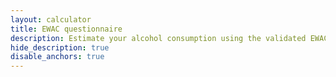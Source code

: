 ```yaml
---
layout: calculator
title: EWAC questionnaire 
description: Estimate your alcohol consumption using the validated EWAC tool
hide_description: true
disable_anchors: true
---
```



<div class="container">
    <div class="row">
        <main class="col-12 layout-page__main">
            <!--  <section class="mobile-toc border mb-3 p-3 d-md-none">
                  <div class="d-flex align-items-center">
                      <h2 class="mb-0">Table of Contents</h2>

                      <button
                              class="js-only ml-2 toggle-toc"
                              aria-controls="mobileTOC"
                              aria-label="Toggle table of contents"
                              aria-expanded="true"
                      >
                          <span aria-hidden="true" data-role="toggle">Hide</span>
                      </button>
                  </div>


                  <ul id="mobileTOC" class="js-toc mb-0 mt-2">
                      <li><a href="#how-often-do-you-have-a-drink-containing-alcohol">How often do you have a drink
                          containing alcohol?</a></li>
                      <li><a href="#how-many-units-of-alcohol-do-you-have-on-a-typical-day-when-you-are-drinking">How many
                          units of alcohol do you have on a typical day when you are drinking?</a></li>
                      <li><a href="#how-often-have-you-had-6-or-more-units-on-a-single-occasion-in-the-last-year">How
                          often have you had 6 or more units on a single occasion in the last year?</a>
                          <ul>
                              <li><a href="#results-header">Your results</a></li>
                          </ul>
                      </li>
                  </ul>


              </section>-->

            <section class="scope-markdown questionary_scope">
                <div class="screen1">
                    <p class="lead">To estimate your weekly alcohol consumption, please
                        answer these
                        three questions about the alcohol you have drunk <strong>in the
                            last six months</strong>.
                    </p>
                    <div class="btn-start btn-group mr-2" role="group">
                        <button type="button" class="btn btn-primary">Start</button>
                    </div>
                    <p class="lead notice"><strong>PRIVACY NOTE</strong> 
                     <ul class="lead notice">
                       <li>Responses are anonymous.</li>
                       <li>No data are stored.</li>
                       <li>Responses and results are cleared on form reset or close of browser window.</li>                   
                     </ul>
                     </p>
                </div>
                <div class="questionnaire_steps">
                    <div class="questionnaire_step_navigation">
                        <div class="progress_bar"></div>
                        <div class="btn-group mr-2 btn-group-prev" role="group">
                            <button type="button" class="btn btn-secondary">Previous
                            </button>
                        </div>
                    </div>
                    <div class="questionnaire_step questionnaire_step1">

                        <h2 id="how-often-do-you-have-a-drink-containing-alcohol">How
                            often do you have a
                            drink
                            containing
                            alcohol?</h2>

                        <div id="audit1" class="btn-toolbar" role="toolbar"
                             aria-label="AUDIT-1">
                            <div class="btn-group mr-2" role="group" aria-label="Never">
                                <button type="button" class="btn btn-secondary"
                                        data-value="0" 
                                        data-score="0">Never
                                </button>
                            </div>
                            <div class="btn-group mr-2" role="group" aria-label="Monthly">
                                <button type="button" class="btn btn-secondary"
                                        data-value="0.21084"
                                        data-score="1">
                                    Monthly
                                    or less
                                </button>
                            </div>
                            <div class="btn-group mr-2" role="group"
                                 aria-label="2-4 per month">
                                <button type="button" class="btn btn-secondary"
                                        data-value="0.57864"
                                        data-score="2">2 to
                                    4 times<br/>per month
                                </button>
                            </div>
                            <div class="btn-group mr-2" role="group"
                                 aria-label="2-3 per week">
                                <button type="button" class="btn btn-secondary"
                                        data-value="1.64491"
                                        data-score="3">2 to 3 times<br/>per week
                                </button>
                            </div>
                            <div class="btn-group mr-2" role="group"
                                 aria-label="4-5 per week">
                                <button type="button" class="btn btn-secondary"
                                        data-value="3.31438"
                                        data-score="4">4 to 5 times<br/>per week
                                </button>
                            </div>
                            <div class="btn-group mr-2" role="group"
                                 aria-label="6+ per week">
                                <button type="button" class="btn btn-secondary"
                                        data-value="5.47534"
                                        data-score="4">6 or more times<br/>per week
                                </button>
                            </div>
                        </div>
                    </div>
                    <div class="questionnaire_step questionnaire_step2">

                        <h2 id="how-many-units-of-alcohol-do-you-have-on-a-typical-day-when-you-are-drinking">
                            How many units of alcohol do you have on a typical day when you are drinking?</h2>

                        <div id="audit2" class="btn-toolbar" role="toolbar"
                             aria-label="AUDIT-2">
                            <div class="btn-group mr-2" role="group">
                                <button type="button" class="btn btn-secondary"
                                        data-value="2.13199"
                                        data-score="0">1 to 2</button>
                            </div>
                            <div class="btn-group mr-2" role="group">
                                <button type="button" class="btn btn-secondary"
                                        data-value="4.35356"
                                        data-score="1">3 to 4
                                </button>
                            </div>
                            <div class="btn-group mr-2" role="group">
                                <button type="button" class="btn btn-secondary"
                                        data-value="5.60338"
                                        data-score="2">5 to 6
                                </button>
                            </div>
                            <div class="btn-group mr-2" role="group">
                                <button type="button" class="btn btn-secondary"
                                        data-value="6.95035"
                                        data-score="3">7 to 9
                                </button>
                            </div>
                            <div class="btn-group mr-2" role="group">
                                <button type="button" class="btn btn-secondary"
                                        data-value="10.18389"
                                        data-score="4">10 to 12
                                </button>
                            </div>
                            <div class="btn-group mr-2" role="group">
                                <button type="button" class="btn btn-secondary"
                                        data-value="10.85909"
                                        data-score="4">13 to 15
                                </button>
                            </div>
                            <div class="btn-group mr-2" role="group">
                                <button type="button" class="btn btn-secondary"
                                        data-value="15.9719"
                                        data-score="4">16 or more </button>
                            </div>
                        </div>
                        
                        {% include_relative alcohol_key.html %}
                        
                    </div>
                    <div class="questionnaire_step questionnaire_step3">

                        <h2 id="how-often-have-you-had-6-or-more-units-on-a-single-occasion-in-the-last-year">
                            How often
                            have you
                            had 6 or more units on a single occasion in the last
                            year?</h2>

                        <div id="audit3" class="btn-toolbar" role="toolbar"
                             aria-label="AUDIT-3">
                            <div class="btn-group mr-2" role="group">
                                <button type="button" class="btn btn-secondary"
                                        data-value="0.12909"
                                        data-score="0">
                                    Never
                                </button>
                            </div>
                            <div class="btn-group mr-2" role="group">
                                <button type="button" class="btn btn-secondary"
                                        data-value="0.34295"
                                        data-score="1">
                                    Less than monthly
                                </button>
                            </div>
                            <div class="btn-group mr-2" role="group">
                                <button type="button" class="btn btn-secondary"
                                        data-value="0.64481"
                                        data-score="2">
                                    Monthly
                                </button>
                            </div>
                            <div class="btn-group mr-2" role="group">
                                <button type="button" class="btn btn-secondary"
                                        data-value="1.40232"
                                        data-score="3">
                                    Weekly
                                </button>
                            </div>
                            <div class="btn-group mr-2" role="group">
                                <button type="button" class="btn btn-secondary"
                                        data-value="5"
                                        data-score="4">
                                    Daily or almost daily
                                </button>
                            </div>
                        </div>
                        {% include_relative alcohol_key.html %}
                    </div>

                </div>
                <div class="questionnaire_results">

                    <div id="ewac-results-box" class="bd-callout bd-callout-info">
                        <h3 id="results-header">Your results</h3>
                        <p>Your answers suggest you may be consuming an average:</p>
                        <div id="ewac-results" class="d-flex">
                            <div class="p-2 flex-grow-1" align="center"><span
                                    class="results_ukunits">X</span>
                                <span aria-label="units per week">units/week</span>
                            </div>
                            <div class="align-bottom"> or</div>
                            <div class="p-2 flex-grow-1" align="center"><span
                                    class="results_grams">Y</span> <span aria-label="grams per week">g/week</span>
                            </div>
                        </div>
                        <p class="auditc">AUDIT-C score: <span class="results_auditc"></span></p>
                        <div class="btn-reset btn-group mr-2" role="group">
                            <button type="button" class="btn btn-primary">Reset</button>
                        </div>
                    </div>
                    
                    {% include_relative alcohol_key.html %}
                </div>
                
                


            </section>
        </main>

        <!--<aside class="col-md-3 layout-page__sidebar d-none d-md-block hidden-print">

            <nav id="page-toc" class="page-sidebar">


                <ul class="list-unstyled pl-0">
                    <li><a href="#how-often-do-you-have-a-drink-containing-alcohol" class="nav-link px-3 py-1">How often
                        do you have a drink containing alcohol?</a></li>
                    <li><a href="#how-many-units-of-alcohol-do-you-have-on-a-typical-day-when-you-are-drinking"
                           class="nav-link px-3 py-1">How many units of alcohol do you have on a typical day when you
                        are drinking?</a></li>
                    <li><a href="#how-often-have-you-had-6-or-more-units-on-a-single-occasion-in-the-last-year"
                           class="nav-link px-3 py-1">How often have you had 6 or more units on a single occasion in the
                        last year?</a>
                        <ul>
                            <li><a href="#results-header" class="nav-link px-3 py-1">Your results</a></li>
                        </ul>
                    </li>
                </ul>


                <a class="px-3 text-muted" href="#top">
                    <small>Back to top</small>
                </a>
            </nav>


        </aside>-->
    </div>
</div>

